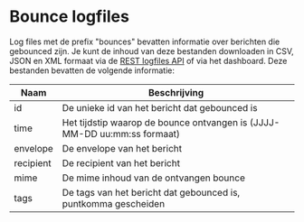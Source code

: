 # Bounce logfiles

Log files met de prefix "bounces" bevatten informatie over berichten die
gebounced zijn. Je kunt de inhoud van deze bestanden downloaden in CSV, JSON
en XML formaat via de [REST logfiles API](rest-logfiles) of via het dashboard.
Deze bestanden bevatten de volgende informatie:


| Naam        | Beschrijving                                                             |
| ----------- | ------------------------------------------------------------------------ |
| id          | De unieke id van het bericht dat gebounced is                            |
| time        | Het tijdstip waarop de bounce ontvangen is (JJJJ-MM-DD uu:mm:ss formaat) |
| envelope    | De envelope van het bericht                                              |
| recipient   | De recipient van het bericht                                             |
| mime        | De mime inhoud van de ontvangen bounce                                   |
| tags        | De tags van het bericht dat gebounced is, puntkomma gescheiden           |
